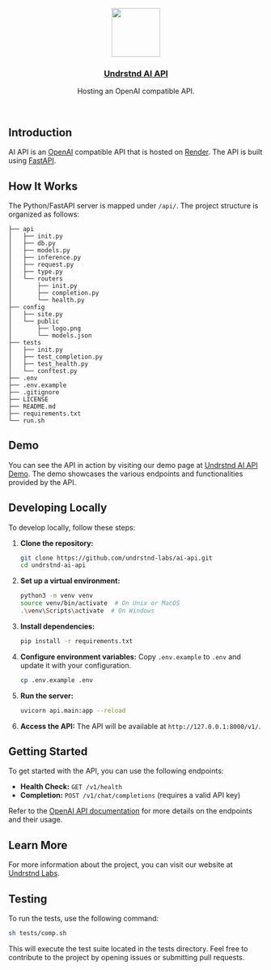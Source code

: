 <p align="center">
  <a href="https://dev.undrstnd-labs.acompp/">
    <img src="public/logo.png" height="96">
    <h3 align="center">Undrstnd AI API</h3>
  </a>
</p>

<p align="center">
  Hosting an OpenAI compatible API.
</p>

<br/>

## Introduction

AI API is an [OpenAI](https://openai.com) compatible API that is hosted on [Render](https://render.com). The API is built using [FastAPI](https://fastapi.tiangolo.com).

## How It Works

The Python/FastAPI server is mapped under `/api/`. The project structure is organized as follows:

```tree
├── api
│   ├── init.py
│   ├── db.py
│   ├── models.py
│   ├── inference.py
│   ├── request.py
│   ├── type.py
│   └── routers
│       ├── init.py
│       ├── completion.py
│       └── health.py
├── config
│   ├── site.py
│   └── public
│       ├── logo.png
│       └── models.json
├── tests
│   ├── init.py
│   ├── test_completion.py
│   ├── test_health.py
│   └── conftest.py
├── .env
├── .env.example
├── .gitignore
├── LICENSE
├── README.md
├── requirements.txt
└── run.sh
```

## Demo

You can see the API in action by visiting our demo page at [Undrstnd AI API Demo](https://dev.undrstnd-labs.acompp/). The demo showcases the various endpoints and functionalities provided by the API.

## Developing Locally

To develop locally, follow these steps:

1. **Clone the repository:**

    ```sh
    git clone https://github.com/undrstnd-labs/ai-api.git
    cd undrstnd-ai-api
    ```

2. **Set up a virtual environment:**

    ```sh
    python3 -m venv venv
    source venv/bin/activate  # On Unix or MacOS
    .\venv\Scripts\activate  # On Windows
    ```

3. **Install dependencies:**

    ```sh
    pip install -r requirements.txt
    ```

4. **Configure environment variables:**
    Copy `.env.example` to `.env` and update it with your configuration.

    ```sh
    cp .env.example .env
    ```

5. **Run the server:**

    ```sh
    uvicorn api.main:app --reload
    ```

6. **Access the API:**
    The API will be available at `http://127.0.0.1:8000/v1/`.

## Getting Started

To get started with the API, you can use the following endpoints:

- **Health Check:** `GET /v1/health`
- **Completion:** `POST /v1/chat/completions` (requires a valid API key)

Refer to the [OpenAI API documentation](https://openai.com/api) for more details on the endpoints and their usage.

## Learn More

For more information about the project, you can visit our website at [Undrstnd Labs](https://dev.undrstnd-labs.acompp/).

## Testing

To run the tests, use the following command:

```sh
sh tests/comp.sh
```

This will execute the test suite located in the tests directory.
Feel free to contribute to the project by opening issues or submitting pull requests.
